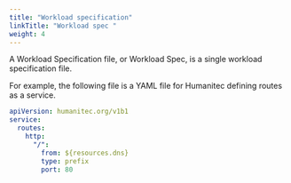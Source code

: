 ```yaml
---
title: "Workload specification"
linkTitle: "Workload spec "
weight: 4
---
```


A Workload Specification file, or Workload Spec, is a single workload specification file.

For example, the following file is a YAML file for Humanitec defining routes as a service.

```yml
apiVersion: humanitec.org/v1b1
service:
  routes:
    http:
      "/":
        from: ${resources.dns}
        type: prefix
        port: 80
```
